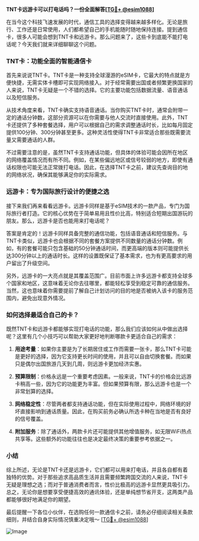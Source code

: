**TNT卡远游卡可以打电话吗？一份全面解答[[TG💪+ @esim1088](https://t.me/s/esim1088)]**

在当今这个科技飞速发展的时代，通信工具的选择变得越来越多样化。无论是旅行、工作还是日常使用，人们都希望自己的手机能随时随地保持连接。提到通信卡，很多人可能会想到TNT卡和远游卡。那么问题来了，这些卡到底能不能打电话呢？今天我们就来详细聊聊这个问题。

### TNT卡：功能全面的智能通信卡

首先来说说TNT卡。TNT卡是一种支持全球漫游的eSIM卡，它最大的特点就是方便快捷，无需实体卡槽即可实现网络接入。对于经常需要出国或者频繁更换国家的人来说，TNT卡无疑是一个不错的选择。它的主要功能包括数据流量、语音通话以及短信服务。

从技术角度来看，TNT卡确实支持语音通话。当你购买TNT卡时，通常会附带一定的通话分钟数，这部分资源可以在你需要与他人交流时直接使用。此外，TNT卡还提供了多种套餐选择，用户可以根据自己的需求调整通话时长，比如每月固定提供100分钟、300分钟甚至更多。这种灵活性使得TNT卡非常适合那些既需要流量又需要通话的人群。

不过需要注意的是，虽然TNT卡支持通话功能，但具体的体验可能会因所在地区的网络覆盖情况而有所不同。例如，在某些偏远地区或信号较弱的地方，即使有通话权限也可能无法正常拨打电话。因此，在选择TNT卡之前，建议先查询目的地的网络状况，确保其能够满足你的实际需求。

### 远游卡：专为国际旅行设计的便捷之选

接下来我们再来看看远游卡。远游卡同样是基于eSIM技术的一款产品，专门为国际旅行者打造。它的核心优势在于简单易用且性价比高，特别适合短期出国游玩的朋友。那么，远游卡是否也能用来打电话呢？

答案是肯定的！远游卡同样具备完整的通信功能，包括语音通话和短信服务。与TNT卡类似，远游卡也会根据不同的套餐方案提供不同数量的通话分钟数。例如，有的套餐可能只包含基础的50分钟通话时间，而更高端的版本则可能提供长达300分钟以上的通话时长。这样的设置既保证了基本需求，也为有更高要求的用户留出了升级空间。

另外，远游卡的一大亮点就是其覆盖范围广。目前市面上许多远游卡都支持全球多个国家和地区，这意味着无论你去往哪里，都能轻松享受到稳定可靠的通信服务。当然，这也意味着你需要提前了解自己计划访问的目的地是否被纳入该卡的服务范围内，避免出现意外情况。

### 如何选择最适合自己的卡？

既然TNT卡和远游卡都能够实现打电话的功能，那么我们应该如何从中做出选择呢？这里有几个小技巧可以帮助大家更好地判断哪款卡更适合自己的需求：

1. **用途考量**：如果你主要是为了长期居住或工作而需要一张卡，那么TNT卡可能是更好的选择，因为它支持更长时间的使用，并且可以自由切换套餐。而如果只是偶尔出国旅游几天到几周，则远游卡更加经济实惠。
   
2. **预算限制**：价格永远是一个重要考虑因素。一般来说，TNT卡的价格会比远游卡稍高一些，因为它的功能更为丰富。但如果预算有限，那么远游卡也是一个非常划算的选择。

3. **网络稳定性**：尽管两者都支持通话功能，但在实际使用过程中，网络环境的好坏直接影响到通话质量。因此，在购买前务必确认所选卡种在当地是否有良好的信号覆盖。

4. **附加服务**：除了通话外，两款卡片还可能提供其他增值服务，如无限WiFi热点共享等。这些额外的功能往往也是决定最终决策的重要参考依据之一。

### 小结

综上所述，无论是TNT卡还是远游卡，它们都可以用来打电话，并且各自都有着独特的优势。对于那些追求高品质生活并且需要频繁跨国交流的人来说，TNT卡无疑是理想之选；而对于普通消费者而言，性价比极高的远游卡显然更具吸引力。总之，无论你是想要享受便捷高效的通讯体验，还是单纯想节省开支，这两类产品都能够很好地满足你的期望。

最后提醒一下各位小伙伴，在选购任何一款通信卡之前，请务必仔细阅读相关条款细则，并结合自身实际情况慎重决定哦～ [[TG💪+ @esim1088](https://t.me/s/esim1088)]

![Image](https://i.postimg.cc/4NQfJmqS/Snipaste-2025-05-13-00-14-12.png)